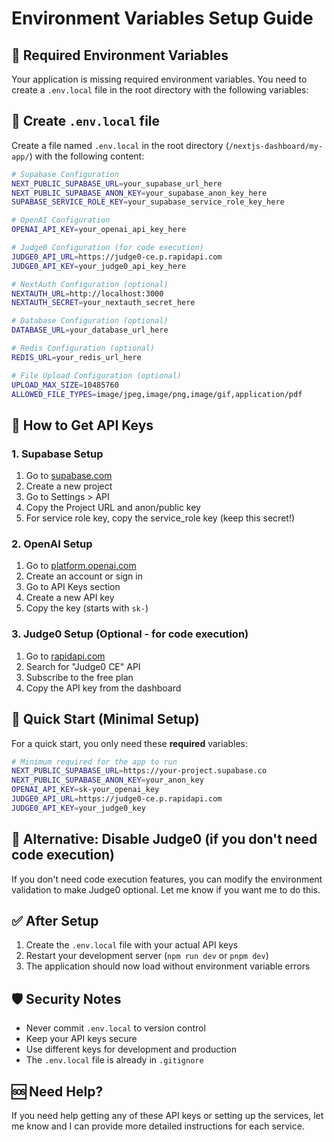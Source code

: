 # Environment Variables Setup Guide

## 🚨 Required Environment Variables

Your application is missing required environment variables. You need to create a `.env.local` file in the root directory with the following variables:

## 📝 Create `.env.local` file

Create a file named `.env.local` in the root directory (`/nextjs-dashboard/my-app/`) with the following content:

```bash
# Supabase Configuration
NEXT_PUBLIC_SUPABASE_URL=your_supabase_url_here
NEXT_PUBLIC_SUPABASE_ANON_KEY=your_supabase_anon_key_here
SUPABASE_SERVICE_ROLE_KEY=your_supabase_service_role_key_here

# OpenAI Configuration
OPENAI_API_KEY=your_openai_api_key_here

# Judge0 Configuration (for code execution)
JUDGE0_API_URL=https://judge0-ce.p.rapidapi.com
JUDGE0_API_KEY=your_judge0_api_key_here

# NextAuth Configuration (optional)
NEXTAUTH_URL=http://localhost:3000
NEXTAUTH_SECRET=your_nextauth_secret_here

# Database Configuration (optional)
DATABASE_URL=your_database_url_here

# Redis Configuration (optional)
REDIS_URL=your_redis_url_here

# File Upload Configuration (optional)
UPLOAD_MAX_SIZE=10485760
ALLOWED_FILE_TYPES=image/jpeg,image/png,image/gif,application/pdf
```

## 🔑 How to Get API Keys

### 1. Supabase Setup
1. Go to [supabase.com](https://supabase.com)
2. Create a new project
3. Go to Settings > API
4. Copy the Project URL and anon/public key
5. For service role key, copy the service_role key (keep this secret!)

### 2. OpenAI Setup
1. Go to [platform.openai.com](https://platform.openai.com)
2. Create an account or sign in
3. Go to API Keys section
4. Create a new API key
5. Copy the key (starts with `sk-`)

### 3. Judge0 Setup (Optional - for code execution)
1. Go to [rapidapi.com](https://rapidapi.com)
2. Search for "Judge0 CE" API
3. Subscribe to the free plan
4. Copy the API key from the dashboard

## 🚀 Quick Start (Minimal Setup)

For a quick start, you only need these **required** variables:

```bash
# Minimum required for the app to run
NEXT_PUBLIC_SUPABASE_URL=https://your-project.supabase.co
NEXT_PUBLIC_SUPABASE_ANON_KEY=your_anon_key
OPENAI_API_KEY=sk-your_openai_key
JUDGE0_API_URL=https://judge0-ce.p.rapidapi.com
JUDGE0_API_KEY=your_judge0_key
```

## 🔧 Alternative: Disable Judge0 (if you don't need code execution)

If you don't need code execution features, you can modify the environment validation to make Judge0 optional. Let me know if you want me to do this.

## ✅ After Setup

1. Create the `.env.local` file with your actual API keys
2. Restart your development server (`npm run dev` or `pnpm dev`)
3. The application should now load without environment variable errors

## 🛡️ Security Notes

- Never commit `.env.local` to version control
- Keep your API keys secure
- Use different keys for development and production
- The `.env.local` file is already in `.gitignore`

## 🆘 Need Help?

If you need help getting any of these API keys or setting up the services, let me know and I can provide more detailed instructions for each service.
